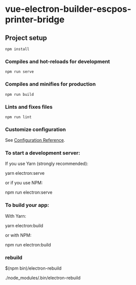 <!--
 * @Date: 2020-07-30 11:26:05
 * @LastEditors: Future Meng
 * @LastEditTime: 2020-08-04 09:47:22
--> 
# vue-electron-builder-escpos-printer-bridge

## Project setup
```
npm install
```

### Compiles and hot-reloads for development
```
npm run serve
```

### Compiles and minifies for production
```
npm run build
```

### Lints and fixes files
```
npm run lint
```

### Customize configuration
See [Configuration Reference](https://cli.vuejs.org/config/).



### To start a development server:
If you use Yarn (strongly recommended):

yarn electron:serve

or if you use NPM:

npm run electron:serve

### To build your app:
With Yarn:

yarn electron:build

or with NPM:

npm run electron:build

### rebuild

$(npm bin)/electron-rebuild

./node_modules/.bin/electron-rebuild